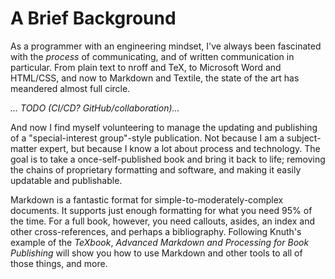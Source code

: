 # A Brief Background

As a programmer with an engineering mindset, I've always been fascinated with the
_process_ of communicating, and of written communication in particular.  From
plain text to nroff and TeX, to Microsoft Word and HTML/CSS, and now to Markdown
and Textile, the state of the art has meandered almost full circle.

_... TODO (CI/CD? GitHub/collaboration)..._

And now I find myself volunteering to manage the updating and publishing of a
"special-interest group"-style publication.  Not because I am a subject-matter
expert, but because I know a lot about process and technology.  The goal is to
take a once-self-published book and bring it back to life; removing the chains
of proprietary formatting and software, and making it easily updatable and
publishable.

Markdown is a fantastic format for simple-to-moderately-complex documents.  It
supports just enough formatting for what you need 95% of the time.  For a full
book, however, you need callouts, asides, an index and other cross-references,
and perhaps a bibliography.  Following Knuth's example of the _TeXbook_,
_Advanced Markdown and Processing for Book Publishing_ will show you how to use
Markdown and other tools to all of those things, and more.
